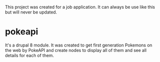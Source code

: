 This project was created for a job application. It can always be use like this but will never be updated.

# pokeapi

It's a drupal 8 module. It was created to get first generation Pokemons on the web by PokeAPI and create nodes to display all of them
and see all details for each of them.
